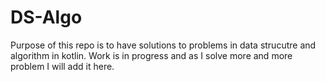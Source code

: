 # DS-Algo
Purpose of this repo is to have solutions to problems in data strucutre and algorithm in kotlin. Work is in progress and as I solve more and more problem I will add it here.
